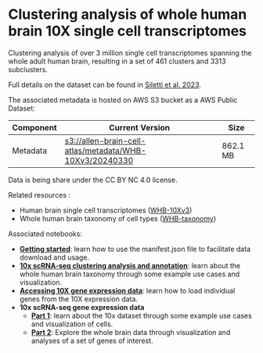 # Clustering analysis of whole human brain 10X single cell transcriptomes

Clustering analysis of over 3 million single cell transcriptomes spanning the
whole adult human brain, resulting in a set of 461 clusters and 3313
subclusters.

Full details on the dataset can be found in [Siletti et al. 2023](https://www.science.org/doi/10.1126/science.add7046).

The associated metadata is hosted on AWS S3 bucket as a AWS Public Dataset:

| Component | Current Version                                                                                                                                              | Size     |
|---|--------------------------------------------------------------------------------------------------------------------------------------------------------------|----------|
| Metadata | [s3://allen-brain-cell-atlas/metadata/WHB-10Xv3/20240330](https://allen-brain-cell-atlas.s3.us-west-2.amazonaws.com/index.html#metadata/WHB-10Xv3/20240330/) | 862.1 MB |

Data is being share under the CC BY NC 4.0 license.

Related resources :
* Human brain single cell transcriptomes ([WHB-10Xv3](WHB-10Xv3.md))
* Whole human brain taxonomy of cell types ([WHB-taxonomy](WHB-taxonomy.md))

Associated notebooks:
* [**Getting started**](../notebooks/getting_started.ipynb): learn how to use the manifest.json file to 
  facilitate data download and usage.
* [**10x scRNA-seq clustering analysis and annotation**](../notebooks/WHB_cluster_annotation_tutorial.ipynb):
  learn about the  whole human brain taxonomy through some example use cases
  and visualization.
* [**Accessing 10X gene expression data**](../notebooks/general_accessing_10x_snRNASeq_tutorial.ipynb):
  learn how to load individual genes from the 10X expression data.
* **10x scRNA-seq gene expression data**
  * [**Part 1**](../notebooks/WHB-10x_snRNASeq_tutorial_part_1.ipynb): learn about the 10x dataset through some example use
    cases and visualization of cells.
  * [**Part 2**](../notebooks/WHB-10x_snRNASeq_tutorial_part_2.ipynb): Explore the whole brain data through visualization and
    analyses of a set of genes of interest.
